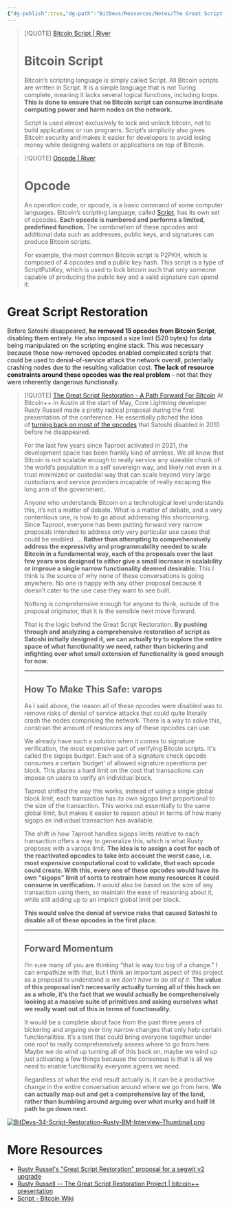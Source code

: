 ```yaml
---
{"dg-publish":true,"dg-path":"BitDevs/Resources/Notes/The Great Script Restoration - A Path Forward For Bitcoin.md","permalink":"/bit-devs/resources/notes/the-great-script-restoration-a-path-forward-for-bitcoin/","title":"The Great Script Restoration - A Path Forward For Bitcoin","tags":["bitcoin","bitdevs","socratic-34"],"noteIcon":"3","created":"2024-05-17T11:15:07.840-10:00","updated":"2024-05-17T12:22:17.715-10:00"}
---
```




> [!QUOTE] [Bitcoin Script | River](https://river.com/learn/terms/s/script-bitcoin/)
> # Bitcoin Script
> 
> Bitcoin’s scripting language is simply called Script. All Bitcoin scripts are written in Script. It is a simple language that is not Turing complete, meaning it lacks several logical functions, including loops. **This is done to ensure that no Bitcoin script can consume inordinate computing power and harm nodes on the network.**
> 
> Script is used almost exclusively to lock and unlock bitcoin, not to build applications or run programs. Script’s simplicity also gives Bitcoin security and makes it easier for developers to avoid losing money while designing wallets or applications on top of Bitcoin.

> [!QUOTE] [Opcode | River](https://river.com/learn/terms/o/opcode/)
> # Opcode
> 
> An operation code, or opcode, is a basic command of some computer languages. Bitcoin’s scripting language, called [Script](https://river.com/learn/terms/s/script-bitcoin/), has its own set of opcodes. **Each opcode is numbered and performs a limited, predefined function.** The combination of these opcodes and additional data such as addresses, public keys, and signatures can produce Bitcoin scripts.
> 
> For example, the most common Bitcoin script is P2PKH, which is composed of 4 opcodes and a public key hash. This script is a type of ScriptPubKey, which is used to lock bitcoin such that only someone capable of producing the public key and a valid signature can spend it.

# Great Script Restoration

Before Satoshi disappeared, **he removed 15 opcodes from Bitcoin Script**, disabling them entirely. He also imposed a size limit (520 bytes) for data being manipulated on the scripting engine stack. This was necessary because those now-removed opcodes enabled complicated scripts that could be used to denial-of-service attack the network overall, potentially crashing nodes due to the resulting validation cost. **The lack of resource constraints around these opcodes was the real problem** - not that they were inherently dangerous functionally.

> [!QUOTE] [The Great Script Restoration - A Path Forward For Bitcoin](https://bitcoinmagazine.com/technical/the-great-script-restoration-a-path-forward-for-bitcoin)
> At Bitcoin++ in Austin at the start of May, Core Lightning developer Rusty Russell made a pretty radical proposal during the first presentation of the conference. He essentially pitched the idea of [turning back on most of the opcodes](https://github.com/bitcoin/bips/blob/c2f268e83031b9b67e798c5c72a1171bfc463d1f/bip-unknown-var-budget-script.mediawiki) that Satoshi disabled in 2010 before he disappeared.
> 
> For the last few years since Taproot activated in 2021, the development space has been frankly kind of aimless. We all know that Bitcoin is not scalable enough to really service any sizeable chunk of the world’s population in a self sovereign way, and likely not even in a trust minimized or custodial way that can scale beyond very large custodians and service providers incapable of really escaping the long arm of the government.
> 
> Anyone who understands Bitcoin on a technological level understands this, it’s not a matter of debate. What is a matter of debate, and a very contentious one, is how to go about addressing this shortcoming. Since Taproot, everyone has been putting forward very narrow proposals intended to address only very particular use cases that could be enabled.
> ...
> **Rather than attempting to comprehensively address the expressivity and programmability needed to scale Bitcoin in a fundamental way, each of the proposals over the last few years was designed to either give a small increase in scalability or improve a single narrow functionality deemed desirable.** This I think is the source of why none of these conversations is going anywhere. No one is happy with any other proposal because it doesn’t cater to the use case they want to see built.
> 
> Nothing is comprehensive enough for anyone to think, outside of the proposal originator, that it is the sensible next move forward.
> 
> That is the logic behind the Great Script Restoration. **By pushing through and analyzing a comprehensive restoration of script as Satoshi initially designed it, we can actually try to explore the entire space of what functionality we need, rather than bickering and infighting over what small extension of functionality is good enough for now.**
> 
> ---
> 
> ## How To Make This Safe: varops
> 
> As I said above, the reason all of these opcodes were disabled was to remove risks of denial of service attacks that could quite literally crash the nodes comprising the network. There is a way to solve this, constrain the amount of resources any of these opcodes can use.
> 
> We already have such a solution when it comes to signature verification, the most expensive part of verifying Bitcoin scripts. It's called the sigops budget. Each use of a signature check opcode consumes a certain ‘budget’ of allowed signature operations per block. This places a hard limit on the cost that transactions can impose on users to verify an individual block.
> 
> Taproot shifted the way this works, instead of using a single global block limit, each transaction has its own sigops limit proportional to the size of the transaction. This works out essentially to the same global limit, but makes it easier to reason about in terms of how many sigops an individual transaction has available.
> 
> The shift in how Taproot handles sigops limits relative to each transaction offers a way to generalize this, which is what Rusty proposes with a varops limit. **The idea is to assign a cost for each of the reactivated opcodes to take into account the worst case, i.e. most expensive computational cost to validate, that each opcode could create. With this, every one of these opcodes would have its own “sigops” limit of sorts to restrain how many resources it could consume in verification.** It would also be based on the size of any transaction using them, so maintain the ease of reasoning about it, while still adding up to an implicit global limit per block.
> 
> **This would solve the denial of service risks that caused Satoshi to disable all of these opcodes in the first place.**
> 
> ---
> 
> ## Forward Momentum
> 
> I’m sure many of you are thinking “that is way too big of a change.” I can empathize with that, but I think an important aspect of this project as a proposal to understand is _we don’t have to do all of it_. **The value of this proposal isn’t necessarily actually turning all of this back on as a whole, it’s the fact that we would actually be comprehensively looking at a massive suite of primitives and asking ourselves what we really want out of this in terms of functionality.**
> 
> It would be a complete about face from the past three years of bickering and arguing over tiny narrow changes that only help certain functionalities. It’s a tent that could bring everyone together under one roof to really comprehensively assess where to go from here. Maybe we do wind up turning all of this back on, maybe we wind up just activating a few things because the consensus is that is all we need to enable functionality everyone agrees we need.
> 
> Regardless of what the end result actually is, it can be a productive change in the entire conversation around where we go from here. **We can actually map out and get a comprehensive lay of the land, rather than bumbling around arguing over what murky and half lit path to go down next.**

[![BitDevs-34-Script-Restoration-Rusty-BM-Interview-Thumbnail.png](/img/user/para/artifacts/BitDevs-34-Script-Restoration-Rusty-BM-Interview-Thumbnail.png)](https://youtu.be/GOzMYoIBJlc)

# More Resources
- [Rusty Russel's "Great Script Restoration" proposal for a segwit v2 upgrade](https://github.com/rustyrussell/bips/blob/c2f268e83031b9b67e798c5c72a1171bfc463d1f/bip-unknown-var-budget-script.mediawiki)
- [Rusty Russell -- The Great Script Restoration Project | bitcoin++ presentation](https://youtu.be/rSp8918HLnA?feature=shared)
- [Script - Bitcoin Wiki](https://en.bitcoin.it/wiki/Script)

